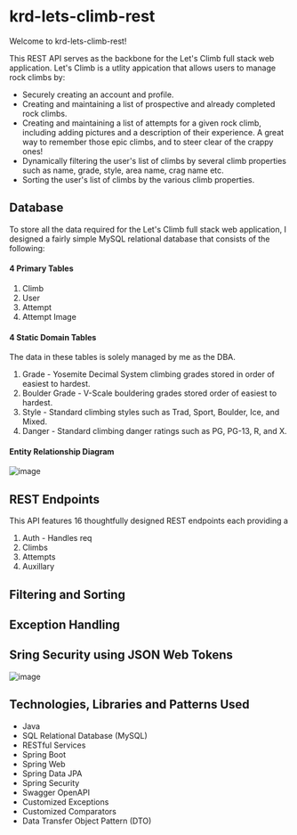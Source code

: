 # krd-lets-climb-rest
Welcome to krd-lets-climb-rest!

This REST API serves as the backbone for the Let's Climb full stack web application. Let's Climb is a utlity appication that allows users to manage rock climbs by:

* Securely creating an account and profile.
* Creating and maintaining a list of prospective and already completed rock climbs.
* Creating and maintaining a list of attempts for a given rock climb, including adding pictures and a description of their experience. A great way to remember those epic climbs, and to steer clear of the crappy ones!
* Dynamically filtering the user's list of climbs by several climb properties such as name, grade, style, area name, crag name etc.
* Sorting the user's list of climbs by the various climb properties.

## Database
To store all the data required for the Let's Climb full stack web application, I designed a fairly simple MySQL relational database that consists of the following:
#### 4 Primary Tables
1. Climb
2. User
3. Attempt
4. Attempt Image

#### 4 Static Domain Tables
The data in these tables is solely managed by me as the DBA. 
1. Grade - Yosemite Decimal System climbing grades stored in order of easiest to hardest.
2. Boulder Grade - V-Scale bouldering grades stored order of easiest to hardest.
3. Style - Standard climbing styles such as Trad, Sport, Boulder, Ice, and Mixed.
4. Danger - Standard climbing danger ratings such as PG, PG-13, R, and X.

#### Entity Relationship Diagram
![image](https://github.com/KyleRobison15/krd-lets-climb-rest/assets/81257957/fb1ad351-d0be-4a1a-8387-4c01dfff1d51)

## REST Endpoints
This API features 16 thoughtfully designed REST endpoints each providing a 

1. Auth - Handles req
3. Climbs
4. Attempts
5. Auxillary

## Filtering and Sorting

## Exception Handling

## Sring Security using JSON Web Tokens
![image](https://github.com/KyleRobison15/krd-lets-climb-rest/assets/81257957/15216bf9-1d0d-4b72-b30e-144b4586b512)

## Technologies, Libraries and Patterns Used
* Java
* SQL Relational Database (MySQL)
* RESTful Services
* Spring Boot
* Spring Web
* Spring Data JPA
* Spring Security
* Swagger OpenAPI
* Customized Exceptions
* Customized Comparators
* Data Transfer Object Pattern (DTO)
